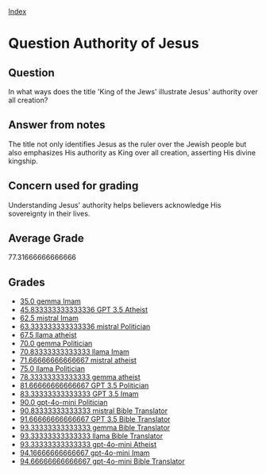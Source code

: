
[Index](../../index.md)
# Question Authority of Jesus
## Question
In what ways does the title 'King of the Jews' illustrate Jesus' authority over all creation?

## Answer from notes
The title not only identifies Jesus as the ruler over the Jewish people but also emphasizes His authority as King over all creation, asserting His divine kingship.

## Concern used for grading
Understanding Jesus' authority helps believers acknowledge His sovereignty in their lives.

## Average Grade
77.31666666666666

## Grades
 * [35.0 gemma Imam](../answers/gemma_Imam/Authority_of_Jesus.md)
 * [45.833333333333336 GPT 3.5 Atheist](../answers/GPT_3.5_Atheist/Authority_of_Jesus.md)
 * [62.5 mistral Imam](../answers/mistral_Imam/Authority_of_Jesus.md)
 * [63.333333333333336 mistral Politician](../answers/mistral_Politician/Authority_of_Jesus.md)
 * [67.5 llama atheist](../answers/llama_atheist/Authority_of_Jesus.md)
 * [70.0 gemma Politician](../answers/gemma_Politician/Authority_of_Jesus.md)
 * [70.83333333333333 llama Imam](../answers/llama_Imam/Authority_of_Jesus.md)
 * [71.66666666666667 mistral atheist](../answers/mistral_atheist/Authority_of_Jesus.md)
 * [75.0 llama Politician](../answers/llama_Politician/Authority_of_Jesus.md)
 * [78.33333333333333 gemma atheist](../answers/gemma_atheist/Authority_of_Jesus.md)
 * [81.66666666666667 GPT 3.5 Politician](../answers/GPT_3.5_Politician/Authority_of_Jesus.md)
 * [83.33333333333333 GPT 3.5 Imam](../answers/GPT_3.5_Imam/Authority_of_Jesus.md)
 * [90.0 gpt-4o-mini Politician](../answers/gpt-4o-mini_Politician/Authority_of_Jesus.md)
 * [90.83333333333333 mistral Bible Translator](../answers/mistral_Bible_Translator/Authority_of_Jesus.md)
 * [91.66666666666667 GPT 3.5 Bible Translator](../answers/GPT_3.5_Bible_Translator/Authority_of_Jesus.md)
 * [93.33333333333333 gemma Bible Translator](../answers/gemma_Bible_Translator/Authority_of_Jesus.md)
 * [93.33333333333333 llama Bible Translator](../answers/llama_Bible_Translator/Authority_of_Jesus.md)
 * [93.33333333333333 gpt-4o-mini Atheist](../answers/gpt-4o-mini_Atheist/Authority_of_Jesus.md)
 * [94.16666666666667 gpt-4o-mini Imam](../answers/gpt-4o-mini_Imam/Authority_of_Jesus.md)
 * [94.66666666666667 gpt-4o-mini Bible Translator](../answers/gpt-4o-mini_Bible_Translator/Authority_of_Jesus.md)
